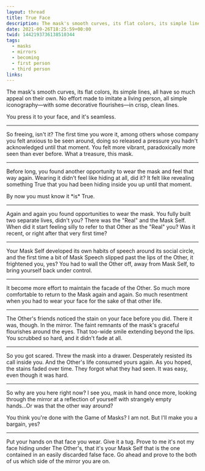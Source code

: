 ```yaml
---
layout: thread
title: True Face
description: The mask's smooth curves, its flat colors, its simple lines, all have so much appeal on their own. No effort made to imitate a living person, all simple iconography—with some decorative flourishes—in crisp, clean lines.
date: 2021-09-26T18:25:59+00:00
twid: 1442193736138510344
tags:
  - masks
  - mirrors
  - becoming
  - first person
  - third person
links:
---
```

<article class="thread">
<section class="tweet">
<p>The mask's smooth curves, its flat colors, its simple lines, all have so much appeal on their own. No effort made to imitate a living person, all simple iconography—with some decorative flourishes—in crisp, clean lines.</p>
<p>You press it to your face, and it's seamless.</p>
</section>
<hr class="tweet_sep">
<section class="tweet">
<p>So freeing, isn't it? The first time you wore it, among others whose company you felt anxious to be seen around, doing so released a pressure you hadn't acknowledged until that moment. You felt more vibrant, paradoxically more seen than ever before. What a treasure, this mask.</p>
</section>
<hr class="tweet_sep">
<section class="tweet">
<p>Before long, you found another opportunity to wear the mask and feel that way again. Wearing it didn't feel like hiding at all, did it? It felt like revealing something True that you had been hiding inside you up until that moment.</p>
<p>By now you must know it *is* True.</p>
</section>
<hr class="tweet_sep">
<section class="tweet">
<p>Again and again you found opportunities to wear the mask. You fully built two separate lives, didn't you? There was the "Real" and the Mask Self. When did it start feeling silly to refer to that Other as the "Real" you? Was it recent, or right after that very first time?</p>
</section>
<hr class="tweet_sep">
<section class="tweet">
<p>Your Mask Self developed its own habits of speech around its social circle, and the first time a bit of Mask Speech slipped past the lips of the Other, it frightened you, yes? You had to wall the Other off, away from Mask Self, to bring yourself back under control.</p>
</section>
<hr class="tweet_sep">
<section class="tweet">
<p>It become more effort to maintain the facade of the Other. So much more comfortable to return to the Mask again and again. So much resentment when you had to wear your face for the sake of that other life.</p>
</section>
<hr class="tweet_sep">
<section class="tweet">
<p>The Other's friends noticed the stain on your face before you did. There it was, though. In the mirror. The faint remnants of the mask's graceful flourishes around the eyes. That too-wide smile extending beyond the lips. You scrubbed so hard, and it didn't fade at all.</p>
</section>
<hr class="tweet_sep">
<section class="tweet">
<p>So you got scared. Threw the mask into a drawer. Desperately resisted its call inside you. And the Other's life consumed yours again. As you hoped, the stains faded over time. They forgot what they had seen. It was easy, even though it was hard.</p>
</section>
<hr class="tweet_sep">
<section class="tweet">
<p>So why are you here right now? I see you, mask in hand once more, looking through the mirror at a reflection of yourself with strangely empty hands...Or was that the other way around?</p>
<p>You think you're done with the Game of Masks? I am not. But I'll make you a bargain, yes?</p>
</section>
<hr class="tweet_sep">
<section class="tweet">
<p>Put your hands on that face you wear. Give it a tug. Prove to me it's not my face hiding under The Other's, that it's your Mask Self that is the one contained in an easily discarded false face. Go ahead and prove to the both of us which side of the mirror you are on.</p>
</section>
</article>
